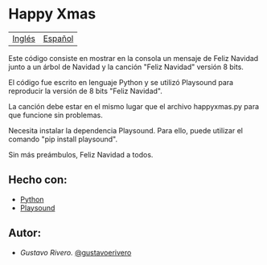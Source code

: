 # Happy Xmas

<table>
    <tr>
        <!-- Do not translate this table -->
        <td><a href="./README.md"> Inglés </a></td>
        <td><a href="./README.ES.md"> Español </a></td>
    </tr>
</table>


Este código consiste en mostrar en la consola un mensaje de Feliz Navidad junto a un árbol de Navidad y la canción "Feliz Navidad" versión 8 bits.

El código fue escrito en lenguaje Python y se utilizó Playsound para reproducir la versión de 8 bits "Feliz Navidad".

La canción debe estar en el mismo lugar que el archivo happyxmas.py para que funcione sin problemas.

Necesita instalar la dependencia Playsound. Para ello, puede utilizar el comando "pip install playsound".

Sin más preámbulos, Feliz Navidad a todos.

## Hecho con:

* [Python](https://www.python.org/downloads/)
* [Playsound](https://pypi.org/project/playsound/)

## Autor:

* *Gustavo Rivero.* [@gustavoerivero](https://github.com/gustavoerivero)
